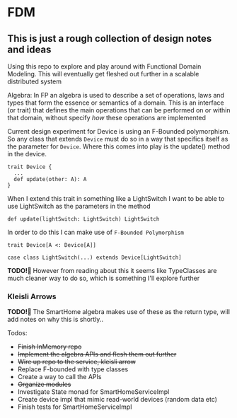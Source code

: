 # FDM

## This is just a rough collection of design notes and ideas


Using this repo to explore and play around with Functional Domain Modeling.
This will eventually get fleshed out further in a scalable distributed system

Algebra:
In FP an algebra is used to describe a set of operations, laws and types that form the essence
or semantics of a domain.  This is an interface (or trait) that defines the 
main operations that can be performed on or within that domain, without specify *how* these operations
are implemented

Current design experiment for Device is using an F-Bounded polymorphism. So any class that extends
`Device` must do so in a way that specifics itself as the parameter for `Device`.  Where this comes into play
is the update() method in the device. 

```
trait Device {
  ...
  def update(other: A): A
}
```

When I extend this trait in something like a LightSwitch I want to be able to use LightSwitch as the parameters
in the method
```
def update(lightSwitch: LightSwitch) LightSwitch
```
In order to do this I can make use of `F-Bounded Polymorphism`
```
trait Device[A <: Device[A]] 

case class LightSwitch(...) extends Device[LightSwitch]
```

<b>TODO!🧠 </b>However from reading about this it seems like TypeClasses are much cleaner way to do so, which is something I'll explore further


### Kleisli Arrows
<b>TODO!🧠 </b> The SmartHome algebra makes use of these as the return type,  will add notes on why this is shortly..


Todos:
  - ~~Finish InMemory repo~~
  - ~~Implement the algebra APIs and flesh them out further~~
  - ~~Wire up repo to the service, kleisli arrow~~
  - Replace F-bounded with type classes
  - Create a way to call the APIs
  - ~~Organize modules~~
  - Investigate State monad for SmartHomeServiceImpl
  - Create device impl that mimic read-world devices (random data etc)
  - Finish tests for SmartHomeServiceImpl